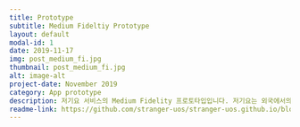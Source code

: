 ```yaml
---
title: Prototype
subtitle: Medium Fideltiy Prototype
layout: default
modal-id: 1
date: 2019-11-17
img: post_medium_fi.jpg
thumbnail: post_medium_fi.jpg
alt: image-alt
project-date: November 2019
category: App prototype
description: 저기요 서비스의 Medium Fidelity 프로토타입입니다. 저기요는 외국에서의 생활을 처음 시작하는 사람들이 잘못 또는 오래된 정보로 인해 겪는 문제를 해결하고자 기획하게 되었습니다.
readme-link: https://github.com/stranger-uos/stranger-uos.github.io/blob/master/README.md
---
```

